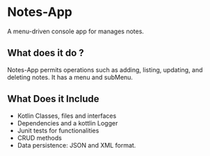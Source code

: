 # Notes-App
A menu-driven console app for manages notes.

## What does it do ?
Notes-App permits operations such as adding, listing, updating, and deleting notes.
It has a menu and subMenu.

## What Does it Include
-  Kotlin Classes, files and interfaces
- Dependencies and a kottlin Logger
- Junit tests for functionalities
- CRUD methods
- Data persistence: JSON and XML format.
